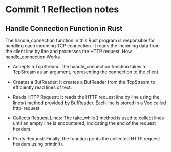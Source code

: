 # Commit 1 Reflection notes
## Handle Connection Function in Rust

The handle_connection function in this Rust program is responsible for handling each incoming TCP connection. It reads the incoming data from the client line by line and processes the HTTP request.
How handle_connection Works

- Accepts a TcpStream: The handle_connection function takes a TcpStream as an argument, representing the connection to the client.

- Creates a BufReader: It creates a BufReader from the TcpStream to efficiently read lines of text.

- Reads HTTP Request: It reads the HTTP request line by line using the lines() method provided by BufReader. Each line is stored in a Vec<String> called http_request.

- Collects Request Lines: The take_while() method is used to collect lines until an empty line is encountered, indicating the end of the request headers.

- Prints Request: Finally, the function prints the collected HTTP request headers using println!().
